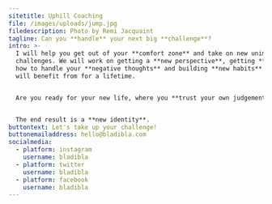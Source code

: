 ```yaml
---
sitetitle: Uphill Coaching
file: /images/uploads/jump.jpg
filedescription: Photo by Remi Jacquaint
tagline: Can you **handle** your next big **challenge**?
intro: >-
  I will help you get out of your **comfort zone** and take on new unimaginable
  challenges. We will work on getting a **new perspective**, getting **fit**,
  how to handle your **negative thoughts** and building **new habits** that you
  will benefit from for a lifetime.


  Are you ready for your new life, where you **trust your own judgement** and have **control** over any situation?


  The end result is a **new identity**.
buttontext: Let's take up your challenge!
buttonemailaddress: hello@bladibla.com
socialmedia:
  - platform: instagram
    username: bladibla
  - platform: twitter
    username: bladibla
  - platform: facebook
    username: bladibla
---
```

